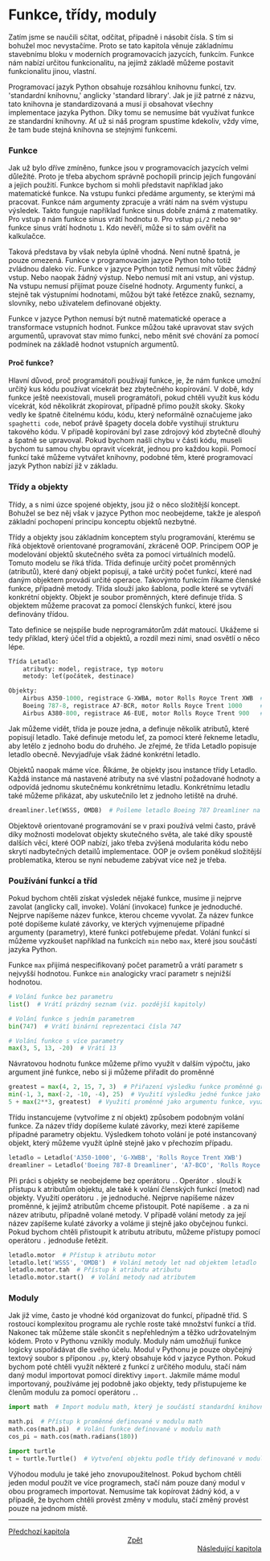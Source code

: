 # Funkce, třídy, moduly

Zatím jsme se naučili sčítat, odčítat, případně i násobit čísla. S tím si
bohužel moc nevystačíme. Proto se tato kapitola věnuje základnímu stavebnímu
bloku v moderních programovacích jazycích, funkcím. Funkce nám nabízí určitou
funkcionalitu, na jejímž základě můžeme postavit funkcionalitu jinou, vlastní.

Programovací jazyk Python obsahuje rozsáhlou knihovnu funkcí, tzv. 'standardní
knihovnu,' anglicky 'standard library'. Jak je již patrné z názvu, tato
knihovna je standardizovaná a musí ji obsahovat všechny implementace jazyka
Python. Díky tomu se nemusíme bát využívat funkce ze standardní knihovny.
Ať už si náš program spustíme kdekoliv, vždy víme, že tam bude stejná knihovna
se stejnými funkcemi.

### Funkce

Jak už bylo dříve zmíněno, funkce jsou v programovacích jazycích velmi
důležíté. Proto je třeba abychom správně pochopili princip jejich fungování
a jejich použití. Funkce bychom si mohli představit například jako matematické
funkce. Na vstupu funkci předáme argumenty, se kterými má pracovat. Funkce nám
argumenty zpracuje a vrátí nám na svém výstupu výsledek. Takto funguje například
funkce sinus dobře známá z matematiky. Pro vstup `0` nám funkce sinus vrátí
hodnotu `0`. Pro vstup `pi/2` nebo `90°` funkce sinus vrátí hodnotu `1`. Kdo
nevěří, může si to sám ověřit na kalkulačce.

Taková představa by však nebyla úplně vhodná. Není nutně špatná, je pouze
omezená. Funkce v programovacím jazyce Python toho totiž zvládnou daleko víc.
Funkce v jazyce Python totiž nemusí mít vůbec žádný vstup. Nebo naopak žádný
výstup. Nebo nemusí mít ani vstup, ani výstup. Na vstupu nemusí přijímat pouze
číselné hodnoty. Argumenty funkcí, a stejně tak výstupními hodnotami, můžou být
také řetězce znaků, seznamy, slovníky, nebo uživatelem definované objekty.

Funkce v jazyce Python nemusí být nutně matematické operace a transformace
vstupních hodnot. Funkce můžou také upravovat stav svých argumentů, upravovat
stav mimo funkci, nebo měnit své chování za pomocí podmínek na základě hodnot
vstupních argumentů.

#### Proč funkce?

Hlavní důvod, proč programátoři používají funkce, je, že nám funkce umožní
určitý kus kódu používat vícekrát bez zbytečného kopírování. V době, kdy funkce
ještě neexistovali, museli programátoři, pokud chtěli využít kus kódu vícekrát,
kód několikrát zkopírovat, případně přímo použít skoky. Skoky vedly ke špatně
čitelnému kódu, kódu, který neformálně označujeme jako `spaghetti code`, neboť
právě špagety docela dobře vystihují strukturu takového kódu. V případě
kopírování byl zase zdrojový kód zbytečně dlouhý a špatně se upravoval. Pokud
bychom našli chybu v části kódu, museli bychom tu samou chybu opravit vícekrát,
jednou pro každou kopii. Pomocí funkcí také můžeme vytvářet knihovny, podobné
těm, které programovací jazyk Python nabízí již v základu.

### Třídy a objekty

Třídy, a s nimi úzce spojené objekty, jsou již o něco složitější koncept.
Bohužel se bez něj však v jazyce Python moc neobejdeme, takže je alespoň
základní pochopení principu konceptu objektů nezbytné.

Třídy a objekty jsou základním konceptem stylu programování, kterému se říká
objektově orientované programování, zkráceně OOP. Principem OOP je modelování
objektů skutečného světa za pomocí virtuálních modelů. Tomuto modelu se říká
třída. Třída definuje určitý počet proměnných (atributů), které daný objekt
popisují, a také určitý počet funkcí, které nad daným objektem provádí určité
operace. Takovýmto funkcím říkame členské funkce, případně metody. Třída slouží
jako šablona, podle které se vytváří konkrétní objekty. Objekt je soubor
proměnných, které definuje třída. S objektem můžeme pracovat za pomocí členských
funkcí, které jsou definovány třídou.

Tato definice se nejspíše bude neprogramátorům zdát matoucí. Ukážeme si tedy
příklad, který účel tříd a objektů, a rozdíl mezi nimi, snad osvětlí o něco
lépe.

```Python
Třída Letadlo:
    atributy: model, registrace, typ motoru
    metody: leť(počátek, destinace)

Objekty:
    Airbus A350-1000, registrace G-XWBA, motor Rolls Royce Trent XWB  # British Airways Airbus A35K
    Boeing 787-8, registrace A7-BCR, motor Rolls Royce Trent 1000     # Qatar Airways Boeing 787 Dreamliner
    Airbus A380-800, registrace A6-EUE, motor Rolls Royce Trent 900   # Emirates Airbus A380
```

Jak můžeme vidět, třída je pouze jedna, a definuje několik atributů, které
popisují letadlo. Také definuje metodu leť, za pomocí které řekneme letadlu,
aby letělo z jednoho bodu do druhého. Je zřejmé, že třída Letadlo popisuje
letadlo obecně. Nevyjadřuje však žádné konkrétní letadlo.

Objektů naopak máme více. Říkáme, že objekty jsou instance třídy Letadlo.
Každá instance má nastavené atributy na své vlastní požadované hodnoty a
odpovídá jednomu skutečnému konkrétnímu letadlu. Konkrétnímu letadlu také
můžeme přikázat, aby uskutečnilo let z jednoho letiště na druhé.

```Python
dreamliner.leť(WSSS, OMDB)  # Pošleme letadlo Boeing 787 Dreamliner na let z letiště Singapore Changi na letiště Dubai International
```

Objektově orientované programování se v praxi používá velmi často, právě díky
možnosti modelovat objekty skutečného světa, ale také díky spoustě dalších věcí,
které OOP nabízí, jako třeba zvýšená modularita kódu nebo skrytí nadbytečných
detailů implementace. OOP je ovšem poněkud složitější problematika, kterou se
nyní nebudeme zabývat více než je třeba.

### Používání funkcí a tříd

Pokud bychom chtěli získat výsledek nějaké funkce, musíme ji nejprve zavolat
(anglicky call, invoke). Volání (invokace) funkce je jednoduché. Nejprve
napíšeme název funkce, kterou chceme vyvolat. Za název funkce poté dopíšeme
kulaté závorky, ve kterých vyjmenujeme případné argumenty (parametry), které
funkci potřebujeme předat. Volání funkcí si můžeme vyzkoušet například
na funkcích `min` nebo `max`, které jsou součástí jazyka Python.

Funkce `max` přijímá nespecifikovaný počet parametrů a vrátí parametr
s nejvyšší hodnotou. Funkce `min` analogicky vrací parametr s nejnižší hodnotou.

```Python
# Volání funkce bez parametru
list()  # Vrátí prázdný seznam (viz. pozdější kapitoly)

# Volání funkce s jedním parametrem
bin(747)  # Vrátí binární reprezentaci čísla 747

# Volání funkce s více parametry
max(3, 5, 13, -20)  # Vrátí 13
```

Návratovou hodnotu funkce můžeme přímo využít v dalším výpočtu, jako argument
jiné funkce, nebo si ji můžeme přiřadit do proměnné

```Python
greatest = max(4, 2, 15, 7, 3)  # Přiřazení výsledku funkce proměnné greatest
min(-1, 3, max(-2, -10, -4), 25)  # Využití výsledku jedné funkce jako argumentu jiné funkce
5 + max(2**3, greatest)  # Využití proměnné jako argumentu funkce, využití výsledku funkce v jiném výpočtu
```

Třídu instancujeme (vytvoříme z ní objekt) způsobem podobným volání funkce.
Za název třídy dopíšeme kulaté závorky, mezi které zapíšeme případné parametry
objektu. Výsledkem tohoto volání je poté instancovaný objekt, který můžeme
využít úplně stejně jako v přechozím případu.

```Python
letadlo = Letadlo('A350-1000', 'G-XWBB', 'Rolls Royce Trent XWB')
dreamliner = Letadlo('Boeing 787-8 Dreamliner', 'A7-BCO', 'Rolls Royce Trent 1000')
```

Při práci s objekty se neobejdeme bez operátoru `.`. Operátor `.` slouží
k přístupu k atributům objektu, ale také k volání členských funkcí (metod)
nad objekty. Využití operátoru `.` je jednoduché. Nejprve napíšeme název
proměnné, k jejímž atributům chceme přistoupit. Poté napíšeme `.` a za ni název
atributu, případně volané metody. V případě volání metody za její název
zapíšeme kulaté závorky a voláme ji stejně jako obyčejnou funkci. Pokud bychom
chtěli přistoupit k atributu atributu, můžeme přístupy pomocí operátoru `.`
jednoduše řetězit.

```Python
letadlo.motor  # Přístup k atributu motor
letadlo.let('WSSS', 'OMDB')  # Volání metody let nad objektem letadlo
letadlo.motor.tah  # Přístup k atributu atributu
letadlo.motor.start()  # Volání metody nad atributem
```

### Moduly

Jak již víme, často je vhodné kód organizovat do funkcí, případně tříd.
S rostoucí komplexitou programu ale rychle roste také množství funkcí a tříd.
Nakonec tak můžeme stále skončit s nepřehledným a těžko udržovatelným kódem.
Proto v Pythonu vznikly moduly. Moduly nám umožňují funkce logicky uspořádávat
dle svého účelu. Modul v Pythonu je pouze obyčejný textový soubor s příponou
`.py`, který obsahuje kód v jazyce Python. Pokud bychom poté chtěli využít
některé z funkcí z určitého modulu, stačí nám daný modul importovat pomocí
direktivy `import`. Jakmile máme modul importovaný, používáme jej podobně jako
objekty, tedy přistupujeme ke členům modulu za pomocí operátoru `.`.

```Python
import math  # Import modulu math, který je součástí standardní knihovny jazyka Python

math.pi  # Přístup k proměnné definované v modulu math
math.cos(math.pi)  # Volání funkce definované v modulu math
cos_pi = math.cos(math.radians(180))

import turtle
t = turtle.Turtle()  # Vytvoření objektu podle třídy definované v modulu turtle
```

Výhodou modulu je také jeho znovupoužitelnost. Pokud bychom chtěli jeden modul
použít ve více programech, stačí nám pouze daný modul v obou programech
importovat. Nemusíme tak kopírovat žádný kód, a v případě, že bychom chtěli
provést změny v modulu, stačí změný provést pouze na jednom místě.

---

<div style="text-align: left"  > <a href="basic_math.md">Předchozí kapitola   </a> </div>
<div style="text-align: center"> <a href="../README.md">Zpět                  </a> </div>
<div style="text-align: right" > <a href="data_types.md">Následující kapitola </a> </div>
